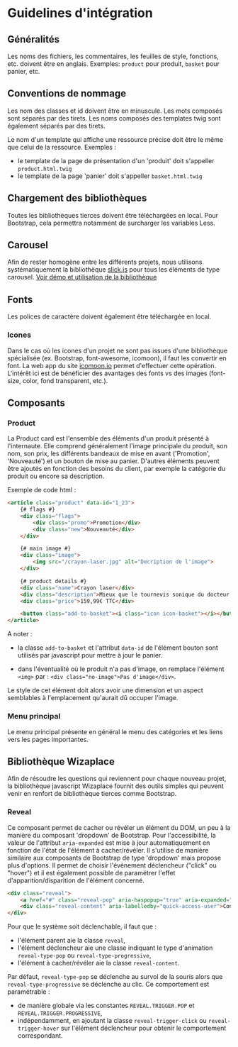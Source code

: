# Guidelines d'intégration

## Généralités

Les noms des fichiers, les commentaires, les feuilles de style, fonctions, etc. doivent être en anglais.
Exemples: `product` pour produit, `basket` pour panier, etc.

## Conventions de nommage

Les nom des classes et id doivent être en minuscule.
Les mots composés sont séparés par des tirets.
Les noms composés des templates twig sont également séparés par des tirets.

Le nom d'un template qui affiche une ressource précise doit être le même que celui de la ressource.
Exemples :
- le template de la page de présentation d'un 'produit' doit s'appeller `product.html.twig`
- le template de la page 'panier' doit s'appeller `basket.html.twig`

## Chargement des bibliothèques

Toutes les bibliothèques tierces doivent être téléchargées en local.
Pour Bootstrap, cela permettra notamment de surcharger les variables Less.

## Carousel

Afin de rester homogène entre les différents projets, nous utilisons systématiquement la bibliothèque [slick.js](https://github.com/kenwheeler/slick/) pour tous les éléments de type carousel.
[Voir démo et utilisation de la bibliothèque](http://kenwheeler.github.io/slick#demos)

## Fonts

Les polices de caractère doivent également être téléchargée en local.

### Icones

Dans le cas où les icones d'un projet ne sont pas issues d'une bibliothèque spécialisée (ex. Bootstrap, font-awesome, icomoon), il faut les convertir en font.
La web app du site [icomoon.io](https://icomoon.io/app) permet d'effectuer cette opération.
L'intérêt ici est de bénéficier des avantages des fonts vs des images (font-size, color, fond transparent, etc.).

## Composants
### Product

La Product card est l'ensemble des éléments d'un produit présenté à l'internaute.
Elle comprend généralement l'image principale du produit, son nom, son prix, les différents bandeaux de mise en avant ('Promotion', 'Nouveauté') et un bouton de mise au panier.
D'autres éléments peuvent être ajoutés en fonction des besoins du client, par exemple la catégorie du produit ou encore sa description.

Exemple de code html :

```html
<article class="product" data-id="1_23">
    {# flags #}
    <div class="flags">
        <div class="promo">Promotion</div>
        <div class="new">Nouveauté</div>
    </div>

    {# main image #}
    <div class="image">
        <img src="/crayon-laser.jpg" alt="Decription de l'image">
    </div>

    {# product details #}
    <div class="name">Crayon laser</div>
    <div class="description">Mieux que le tournevis sonique du docteur Who.</div>
    <div class="price">159,99€ TTC</div>

    <button class="add-to-basket"><i class="icon icon-basket"></i></button>
</article>
```

A noter :

- la classe `add-to-basket` et l'attribut `data-id` de l'élément bouton sont utilisés par javascript pour mettre à jour le panier.

- dans l'éventualité où le produit n'a pas d'image, on remplace l'élément `<img>` par : `<div class="no-image">Pas d'image</div>`.

Le style de cet élément doit alors avoir une dimension et un aspect semblables à l'emplacement qu'aurait dû occuper l'image.

### Menu principal

Le menu principal présente en général le menu des catégories et les liens vers les pages importantes.

## Bibliothèque Wizaplace

Afin de résoudre les questions qui reviennent pour chaque nouveau projet, la bibliothèque javascript Wizaplace fournit des outils simples qui peuvent venir en renfort de bibliothèque tierces comme Bootstrap.

### Reveal

Ce composant permet de cacher ou révéler un élément du DOM, un peu à la manière du composant 'dropdown' de Bootstrap.
Pour l'accessibilité, la valeur de l'attribut `aria-expanded` est mise à jour automatiquement en fonction de l'état de l'élément à cacher/révéler.
Il s'utilise de manière similaire aux composants de Bootstrap de type 'dropdown' mais propose plus d'options.
Il permet de choisir l'évènement déclencheur ("click" ou "hover") et il est également possible de paramétrer l'effet d'apparition/disparition de l'élément concerné.
```html
<div class="reveal">
    <a href="#" class="reveal-pop" aria-haspopup="true" aria-expanded="false" id="demo-id">Mon compte</a>    
    <div class="reveal-content" aria-labelledby="quick-access-user">Contenu caché par défaut.</div>
</div>
```

Pour que le système soit déclenchable, il faut que :
- l'élément parent aie la classe `reveal`,
- l'élément déclencheur aie une classe indiquant le type d'animation `reveal-type-pop` ou `reveal-type-progressive`,
- l'élément à cacher/révéler aie la classe `reveal-content`.

Par défaut, `reveal-type-pop` se déclenche au survol de la souris alors que `reveal-type-progressive` se déclenche au clic.
Ce comportement est paramétrable :
- de manière globale via les constantes `REVEAL.TRIGGER.POP` et `REVEAL.TRIGGER.PROGRESSIVE`,
- indépendamment, en ajoutant la classe `reveal-trigger-click` ou `reveal-trigger-hover` sur l'élément déclencheur pour obtenir le comportement correspondant.
